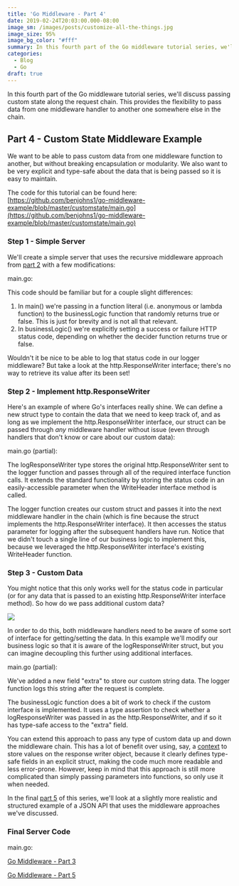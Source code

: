 ```yaml
---
title: 'Go Middleware - Part 4'
date: 2019-02-24T20:03:00.000-08:00
image_sm: /images/posts/customize-all-the-things.jpg
image_size: 95%
image_bg_color: "#fff"
summary: In this fourth part of the Go middleware tutorial series, we'll discuss passing custom state along the request chain.
categories:
  - Blog
  - Go
draft: true
---
```


In this fourth part of the Go middleware tutorial series, we'll discuss passing custom state along the request chain. This provides the flexibility to pass data from one middleware handler to another one somewhere else in the chain.  

Part 4 - Custom State Middleware Example
----------------------------------------

We want to be able to pass custom data from one middleware function to another, but without breaking encapsulation or modularity. We also want to be very explicit and type-safe about the data that is being passed so it is easy to maintain.  
  
The code for this tutorial can be found here: [https://github.com/benjohns1/go-middleware-example/blob/master/customstate/main.go](https://github.com/benjohns1/go-middleware-example/blob/master/customstate/main.go)

### Step 1 - Simple Server

We'll create a simple server that uses the recursive middleware approach from [part 2](https://blog.bennyjohns.com/2019/02/go-middleware-part-2.html) with a few modifications:  

main.go:
<Gist src="https://gist.github.com/benjohns1/ec5f243af7c72c6be9e3d9dbc1d5ced1.js"/>

This code should be familiar but for a couple slight differences:  

1.  In main() we're passing in a function literal (i.e. anonymous or lambda function) to the businessLogic function that randomly returns true or false. This is just for brevity and is not all that relevant.
2.  In businessLogic() we're explicitly setting a success or failure HTTP status code, depending on whether the decider function returns true or false.

Wouldn't it be nice to be able to log that status code in our logger middleware? But take a look at the http.ResponseWriter interface; there's no way to retrieve its value after its been set!  

### Step 2 - Implement http.ResponseWriter

Here's an example of where Go's interfaces really shine. We can define a new struct type to contain the data that we need to keep track of, and as long as we implement the http.ResponseWriter interface, our struct can be passed through _any_ middleware handler without issue (even through handlers that don't know or care about our custom data):  

main.go (partial):
<Gist src="https://gist.github.com/benjohns1/67878e5bdf2aed233ee8cf78dea205d3.js"/>


The logResponseWriter type stores the original http.ResponseWriter sent to the logger function and passes through all of the required interface function calls. It extends the standard functionality by storing the status code in an easily-accessible parameter when the WriteHeader interface method is called.  
  
The logger function creates our custom struct and passes it into the next middleware handler in the chain (which is fine because the struct implements the http.ResponseWriter interface). It then accesses the status parameter for logging after the subsequent handlers have run. Notice that we didn't touch a single line of our business logic to implement this, because we leveraged the http.ResponseWriter interface's existing WriteHeader function.  

### Step 3 - Custom Data

You might notice that this only works well for the status code in particular (or for any data that is passed to an existing http.ResponseWriter interface method). So how do we pass additional custom data?  

[![](/images/posts/customize-all-the-things.jpg)](/images/posts/customize-all-the-things.jpg)

In order to do this, both middleware handlers need to be aware of some sort of interface for getting/setting the data. In this example we'll modify our business logic so that it is aware of the logResponseWriter struct, but you can imagine decoupling this further using additional interfaces.  

main.go (partial):
<Gist src="https://gist.github.com/benjohns1/f4cab6ed6428f14feaeb311062ffec01.js"/>

We've added a new field "extra" to store our custom string data. The logger function logs this string after the request is complete.  
  
The businessLogic function does a bit of work to check if the custom interface is implemented. It uses a type assertion to check whether a logResponseWriter was passed in as the http.ResponseWriter, and if so it has type-safe access to the "extra" field.  
  
You can extend this approach to pass any type of custom data up and down the middleware chain. This has a lot of benefit over using, say, a [context](https://golang.org/pkg/context/) to store values on the response writer object, because it clearly defines type-safe fields in an explicit struct, making the code much more readable and less error-prone. However, keep in mind that this approach is still more complicated than simply passing parameters into functions, so only use it when needed.  
  
In the final [part 5](/posts/20190317-go-middleware-part-5) of this series, we'll look at a slightly more realistic and structured example of a JSON API that uses the middleware approaches we've discussed.  

### Final Server Code

main.go:
<Gist src="https://gist.github.com/benjohns1/f329429b730f2abd7f72067036e08353.js"/>

[Go Middleware - Part 3](/posts/20190215-go-middleware-part-3)

[Go Middleware - Part 5](/posts/20190317-go-middleware-part-5)
